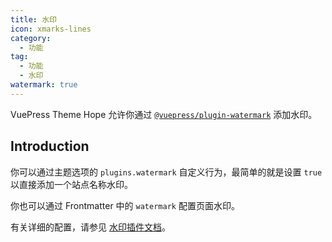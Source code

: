 ```yaml
---
title: 水印
icon: xmarks-lines
category:
  - 功能
tag:
  - 功能
  - 水印
watermark: true
---
```


VuePress Theme Hope 允许你通过 [`@vuepress/plugin-watermark`][watermark] 添加水印。

<!-- more -->

## Introduction

你可以通过主题选项的 `plugins.watermark` 自定义行为，最简单的就是设置 `true` 以直接添加一个站点名称水印。

你也可以通过 Frontmatter 中的 `watermark` 配置页面水印。

有关详细的配置，请参见 [水印插件文档][watermark-config]。

[watermark]: https://ecosystem.vuejs.press/zh/plugins/watermark.html
[watermark-config]: https://ecosystem.vuejs.press/zh/plugins/watermark.html#options
